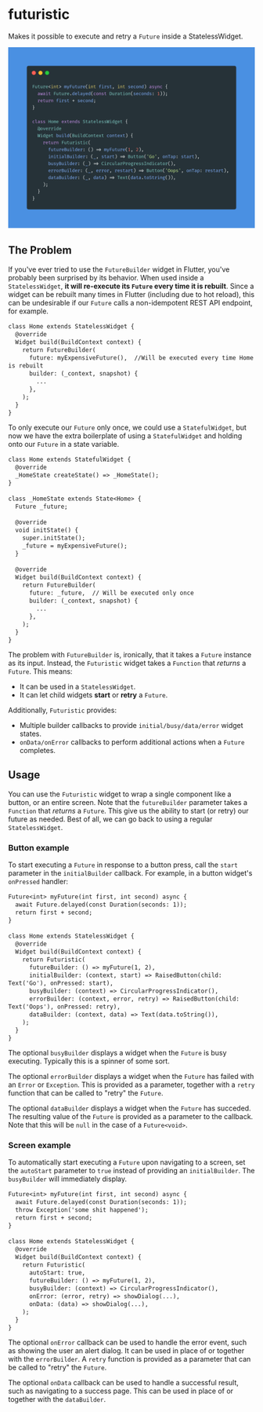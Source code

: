 # futuristic

Makes it possible to execute and retry a `Future` inside a StatelessWidget.

![](screenshot.png)

## The Problem

If you've ever tried to use the `FutureBuilder` widget in Flutter, you've probably been surprised by its behavior. When used inside a `StatelessWidget`, **it will re-execute its `Future` every time it is rebuilt**. Since a widget can be rebuilt many times in Flutter (including due to hot reload), this can be undesirable if our `Future` calls a non-idempotent REST API endpoint, for example.

```
class Home extends StatelessWidget {
  @override
  Widget build(BuildContext context) {
    return FutureBuilder(
      future: myExpensiveFuture(),  //Will be executed every time Home is rebuilt
      builder: (_context, snapshot) {
        ...
      },
    );
  }
}
```

To only execute our `Future` only once, we could use a `StatefulWidget`, but now we have the extra boilerplate of using a `StatefulWidget` and holding onto our `Future` in a state variable.

```
class Home extends StatefulWidget {
  @override
  _HomeState createState() => _HomeState();
}

class _HomeState extends State<Home> {
  Future _future;

  @override
  void initState() {
    super.initState();
    _future = myExpensiveFuture();
  }

  @override
  Widget build(BuildContext context) {
    return FutureBuilder(
      future: _future,  // Will be executed only once
      builder: (_context, snapshot) {
        ...
      },
    );
  }
}
```

The problem with `FutureBuilder` is, ironically, that it takes a `Future` instance as its input. Instead, the `Futuristic` widget takes a `Function` that *returns* a `Future`. This means:

* It can be used in a `StatelessWidget`.
* It can let child widgets **start** or **retry** a `Future`.

Additionally, `Futuristic` provides:

* Multiple builder callbacks to provide `initial/busy/data/error` widget states.
* `onData/onError` callbacks to perform additional actions when a `Future` completes.

## Usage

You can use the `Futuristic` widget to wrap a single component like a button, or an entire screen. Note that the `futureBuilder` parameter takes a `Function` that *returns* a `Future`. This give us the ability to start (or retry) our future as needed. Best of all, we can go back to using a regular `StatelessWidget`.

### Button example

To start executing a `Future` in response to a button press, call the `start` parameter in the `initialBuilder` callback. For example, in a button widget's `onPressed` handler:

```
Future<int> myFuture(int first, int second) async {
  await Future.delayed(const Duration(seconds: 1));
  return first + second;
}

class Home extends StatelessWidget {
  @override
  Widget build(BuildContext context) {
    return Futuristic(
      futureBuilder: () => myFuture(1, 2),
      initialBuilder: (context, start) => RaisedButton(child: Text('Go'), onPressed: start),
      busyBuilder: (context) => CircularProgressIndicator(),
      errorBuilder: (context, error, retry) => RaisedButton(child: Text('Oops'), onPressed: retry),
      dataBuilder: (context, data) => Text(data.toString()),
    );
  }
}
```

The optional `busyBuilder` displays a widget when the `Future` is busy executing. Typically this is a spinner of some sort.

The optional `errorBuilder` displays a widget when the `Future` has failed with an `Error` or `Exception`. This is provided as a parameter, together with a `retry` function that can be called to "retry" the `Future`.

The optional `dataBuilder` displays a widget when the `Future` has succeded. The resulting value of the `Future` is provided as a parameter to the callback. Note that this will be `null` in the case of a `Future<void>`.

### Screen example

To automatically start executing a `Future` upon navigating to a screen, set the `autoStart` parameter to `true` instead of providing an `initialBuilder`. The `busyBuilder` will immediately display.

```
Future<int> myFuture(int first, int second) async {
  await Future.delayed(const Duration(seconds: 1));
  throw Exception('some shit happened');
  return first + second;
}

class Home extends StatelessWidget {
  @override
  Widget build(BuildContext context) {
    return Futuristic(
      autoStart: true,
      futureBuilder: () => myFuture(1, 2),
      busyBuilder: (context) => CircularProgressIndicator(),
      onError: (error, retry) => showDialog(...),
      onData: (data) => showDialog(...),
    );
  }
}
```

The optional `onError` callback can be used to handle the error event, such as showing the user an alert dialog. It can be used in place of or together with the `errorBuilder`. A `retry` function is provided as a parameter that can be called to "retry" the `Future`. 

The optional `onData` callback can be used to handle a successful result, such as navigating to a success page. This can be used in place of or together with the `dataBuilder`.
